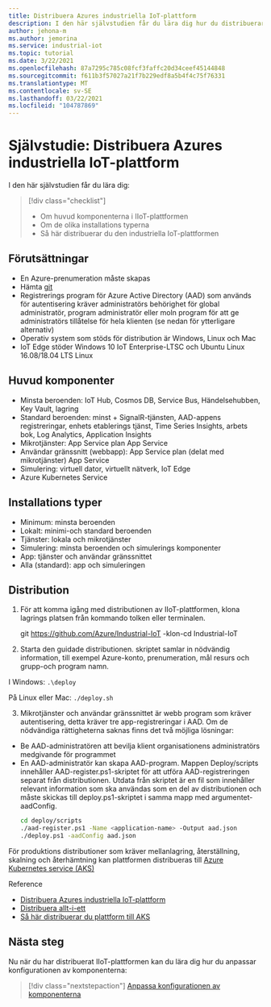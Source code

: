 ```yaml
---
title: Distribuera Azures industriella IoT-plattform
description: I den här självstudien får du lära dig hur du distribuerar IIoT-plattformen.
author: jehona-m
ms.author: jemorina
ms.service: industrial-iot
ms.topic: tutorial
ms.date: 3/22/2021
ms.openlocfilehash: 87a7295c785c08fcf3faffc20d34ceef45144848
ms.sourcegitcommit: f611b3f57027a21f7b229edf8a5b4f4c75f76331
ms.translationtype: MT
ms.contentlocale: sv-SE
ms.lasthandoff: 03/22/2021
ms.locfileid: "104787869"
---
```

# <a name="tutorial-deploy-the-azure-industrial-iot-platform"></a>Självstudie: Distribuera Azures industriella IoT-plattform

I den här självstudien får du lära dig:

> [!div class="checklist"]
> * Om huvud komponenterna i IIoT-plattformen
> * Om de olika installations typerna
> * Så här distribuerar du den industriella IoT-plattformen

## <a name="prerequisites"></a>Förutsättningar

- En Azure-prenumeration måste skapas
- Hämta [git](https://git-scm.com/downloads)
- Registrerings program för Azure Active Directory (AAD) som används för autentisering kräver administratörs behörighet för global administratör, program administratör eller moln program för att ge administratörs tillåtelse för hela klienten (se nedan för ytterligare alternativ)
- Operativ system som stöds för distribution är Windows, Linux och Mac
- IoT Edge stöder Windows 10 IoT Enterprise-LTSC och Ubuntu Linux 16.08/18.04 LTS Linux

## <a name="main-components"></a>Huvud komponenter

- Minsta beroenden: IoT Hub, Cosmos DB, Service Bus, Händelsehubben, Key Vault, lagring
- Standard beroenden: minst + SignalR-tjänsten, AAD-appens registreringar, enhets etablerings tjänst, Time Series Insights, arbets bok, Log Analytics, Application Insights
- Mikrotjänster: App Service plan App Service
- Användar gränssnitt (webbapp): App Service plan (delat med mikrotjänster) App Service
- Simulering: virtuell dator, virtuellt nätverk, IoT Edge
- Azure Kubernetes Service

## <a name="installation-types"></a>Installations typer

- Minimum: minsta beroenden
- Lokalt: minimi-och standard beroenden
- Tjänster: lokala och mikrotjänster
- Simulering: minsta beroenden och simulerings komponenter
- App: tjänster och användar gränssnittet
- Alla (standard): app och simuleringen

## <a name="deployment"></a>Distribution

1. För att komma igång med distributionen av IIoT-plattformen, klona lagrings platsen från kommando tolken eller terminalen.

    git https://github.com/Azure/Industrial-IoT  -klon-cd Industrial-IoT

2. Starta den guidade distributionen. skriptet samlar in nödvändig information, till exempel Azure-konto, prenumeration, mål resurs och grupp-och program namn.

I Windows:
    ```
    .\deploy
    ```

På Linux eller Mac:
    ```
    ./deploy.sh
    ```

3. Mikrotjänster och användar gränssnittet är webb program som kräver autentisering, detta kräver tre app-registreringar i AAD. Om de nödvändiga rättigheterna saknas finns det två möjliga lösningar:

- Be AAD-administratören att bevilja klient organisationens administratörs medgivande för programmet
- En AAD-administratör kan skapa AAD-program. Mappen Deploy/scripts innehåller AAD-register.ps1-skriptet för att utföra AAD-registreringen separat från distributionen. Utdata från skriptet är en fil som innehåller relevant information som ska användas som en del av distributionen och måste skickas till deploy.ps1-skriptet i samma mapp med argumentet-aadConfig.
    ```bash
    cd deploy/scripts
    ./aad-register.ps1 -Name <application-name> -Output aad.json
    ./deploy.ps1 -aadConfig aad.json
    ```

För produktions distributioner som kräver mellanlagring, återställning, skalning och återhämtning kan plattformen distribueras till [Azure Kubernetes service (AKS)](https://github.com/Azure/Industrial-IoT/blob/master/docs/deploy/howto-deploy-aks.md)

Reference
- [Distribuera Azures industriella IoT-plattform](https://github.com/Azure/Industrial-IoT/tree/master/docs/deploy)
- [Distribuera allt-i-ett](https://github.com/Azure/Industrial-IoT/blob/master/docs/deploy/howto-deploy-all-in-one.md)
- [Så här distribuerar du plattform till AKS](https://github.com/Azure/Industrial-IoT/blob/master/docs/deploy/howto-deploy-aks.md)


## <a name="next-steps"></a>Nästa steg
Nu när du har distribuerat IIoT-plattformen kan du lära dig hur du anpassar konfigurationen av komponenterna:

> [!div class="nextstepaction"]
> [Anpassa konfigurationen av komponenterna](tutorial-configure-industrial-iot-components.md)
